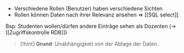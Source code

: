- Verschiedene Rollen (Benutzer) haben verschiedene Sichten
- Rollen können Daten nach ihrer Relevanz ansehen
=> [[SQL select]]

Bsp: Studenten wollen/dürfen andere Einträge sehen als Dozenten (-> [[Zugriffskontrolle RDB]])

> [!hint] **Grund**: Unabhängigkeit von der Ablage der Daten.

